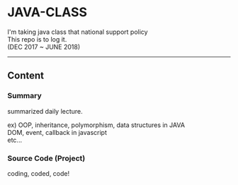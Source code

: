 # JAVA-CLASS

I'm taking java class that national support policy  
This repo is to log it.  
(DEC 2017 ~ JUNE 2018)

---

## Content

### Summary

summarized daily lecture.  

ex) OOP, inheritance, polymorphism, data structures in JAVA  
DOM, event, callback in javascript  
etc...


### Source Code (Project)

coding, coded, code!